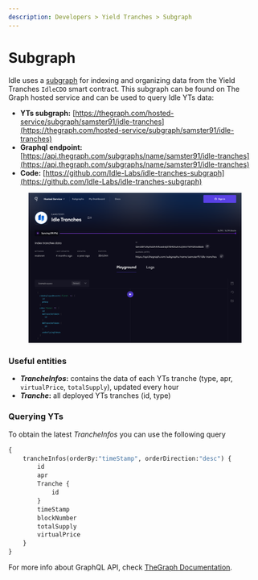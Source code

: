 ```yaml
---
description: Developers > Yield Tranches > Subgraph
---
```


# Subgraph

Idle uses a [subgraph](https://thegraph.com/docs/about/introduction#what-the-graph-is) for indexing and organizing data from the Yield Tranches `IdleCDO` smart contract. This subgraph can be found on The Graph hosted service and can be used to query Idle YTs data:

* **YTs subgraph:** [https://thegraph.com/hosted-service/subgraph/samster91/idle-tranches](https://thegraph.com/hosted-service/subgraph/samster91/idle-tranches)
* **Graphql endpoint:** [https://api.thegraph.com/subgraphs/name/samster91/idle-tranches](https://api.thegraph.com/subgraphs/name/samster91/idle-tranches)
* **Code:** [https://github.com/Idle-Labs/idle-tranches-subgraph](https://github.com/Idle-Labs/idle-tranches-subgraph)

<figure><img src="../../.gitbook/assets/image (36).png" alt=""><figcaption></figcaption></figure>

### Useful entities

* _**TrancheInfos**_**:** contains the data of each YTs tranche (type, apr, `virtualPrice`, `totalSupply`), updated every hour
* _**Tranche**_**:** all deployed YTs tranches (id, type)

### Querying YTs

To obtain the latest _TrancheInfos_ you can use the following query

```graphql
{ 
    trancheInfos(orderBy:"timeStamp", orderDirection:"desc") { 
        id
        apr
        Tranche { 
            id 
        }
        timeStamp
        blockNumber
        totalSupply
        virtualPrice
    }
}
```

For more info about GraphQL API, check [TheGraph Documentation](https://thegraph.com/docs/en/developer/graphql-api/).
